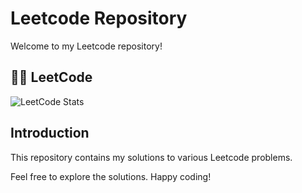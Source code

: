 # Leetcode Repository

Welcome to my Leetcode repository!

## 🧑‍💻 LeetCode

![LeetCode Stats](https://leetcode.card.workers.dev/Smit-Zaveri?theme=dark&font=&extension=null)

## Introduction

This repository contains my solutions to various Leetcode problems.

Feel free to explore the solutions. Happy coding!
